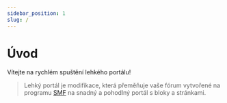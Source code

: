 ```yaml
---
sidebar_position: 1
slug: /
---
```


# Úvod

Vítejte na rychlém spuštění lehkého portálu!

> Lehký portál je modifikace, která přeměňuje vaše fórum vytvořené na programu [SMF](https://www.simplemachines.org) na snadný a pohodlný portál s bloky a stránkami.

